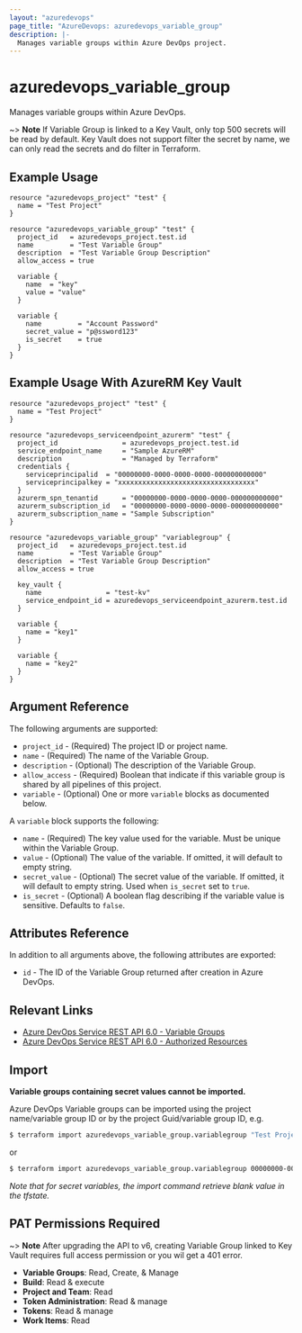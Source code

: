 ```yaml
---
layout: "azuredevops"
page_title: "AzureDevops: azuredevops_variable_group"
description: |-
  Manages variable groups within Azure DevOps project.
---
```


# azuredevops_variable_group

Manages variable groups within Azure DevOps.

~> **Note**
If Variable Group is linked to a Key Vault, only top 500 secrets will be read by default. Key Vault does not support filter the secret by name, 
we can only read the secrets and do filter in Terraform.

## Example Usage

```hcl
resource "azuredevops_project" "test" {
  name = "Test Project"
}

resource "azuredevops_variable_group" "test" {
  project_id   = azuredevops_project.test.id
  name         = "Test Variable Group"
  description  = "Test Variable Group Description"
  allow_access = true

  variable {
    name  = "key"
    value = "value"
  }

  variable {
    name         = "Account Password"
    secret_value = "p@ssword123"
    is_secret    = true
  }
}
```

## Example Usage With AzureRM Key Vault

```hcl
resource "azuredevops_project" "test" {
  name = "Test Project"
}

resource "azuredevops_serviceendpoint_azurerm" "test" {
  project_id                = azuredevops_project.test.id
  service_endpoint_name     = "Sample AzureRM"
  description               = "Managed by Terraform"
  credentials {
    serviceprincipalid  = "00000000-0000-0000-0000-000000000000"
    serviceprincipalkey = "xxxxxxxxxxxxxxxxxxxxxxxxxxxxxxxxxx"
  }
  azurerm_spn_tenantid      = "00000000-0000-0000-0000-000000000000"
  azurerm_subscription_id   = "00000000-0000-0000-0000-000000000000"
  azurerm_subscription_name = "Sample Subscription"
}

resource "azuredevops_variable_group" "variablegroup" {
  project_id   = azuredevops_project.test.id
  name         = "Test Variable Group"
  description  = "Test Variable Group Description"
  allow_access = true

  key_vault {
    name                = "test-kv"
    service_endpoint_id = azuredevops_serviceendpoint_azurerm.test.id
  }

  variable {
    name = "key1"
  }

  variable {
    name = "key2"
  }
}
```

## Argument Reference

The following arguments are supported:

- `project_id` - (Required) The project ID or project name.
- `name` - (Required) The name of the Variable Group.
- `description` - (Optional) The description of the Variable Group.
- `allow_access` - (Required) Boolean that indicate if this variable group is shared by all pipelines of this project.
- `variable` - (Optional) One or more `variable` blocks as documented below.

A `variable` block supports the following:

- `name` - (Required) The key value used for the variable. Must be unique within the Variable Group.
- `value` - (Optional) The value of the variable. If omitted, it will default to empty string.
- `secret_value` - (Optional) The secret value of the variable. If omitted, it will default to empty string. Used when `is_secret` set to `true`.
- `is_secret` - (Optional) A boolean flag describing if the variable value is sensitive. Defaults to `false`.

## Attributes Reference

In addition to all arguments above, the following attributes are exported:

- `id` - The ID of the Variable Group returned after creation in Azure DevOps.

## Relevant Links

- [Azure DevOps Service REST API 6.0 - Variable Groups](https://docs.microsoft.com/en-us/rest/api/azure/devops/distributedtask/variablegroups?view=azure-devops-rest-6.0)
- [Azure DevOps Service REST API 6.0 - Authorized Resources](https://docs.microsoft.com/en-us/rest/api/azure/devops/build/authorizedresources?view=azure-devops-rest-6.0)

## Import
**Variable groups containing secret values cannot be imported.**

Azure DevOps Variable groups can be imported using the project name/variable group ID or by the project Guid/variable group ID, e.g.

```sh
$ terraform import azuredevops_variable_group.variablegroup "Test Project/10"
```

or

```sh
$ terraform import azuredevops_variable_group.variablegroup 00000000-0000-0000-0000-000000000000/0
```

_Note that for secret variables, the import command retrieve blank value in the tfstate._

## PAT Permissions Required

~> **Note** After upgrading the API to v6, creating Variable Group linked to Key Vault requires full access permission or you wil get a 401 error.

- **Variable Groups**: Read, Create, & Manage
- **Build**: Read & execute
- **Project and Team**: Read
- **Token Administration**: Read & manage
- **Tokens**: Read & manage
- **Work Items**: Read
